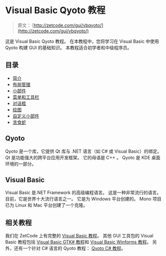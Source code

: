 # Visual Basic Qyoto 教程

> 原文： [http://zetcode.com/gui/vbqyoto/](http://zetcode.com/gui/vbqyoto/)

这是 Visual Basic Qyoto 教程。 在本教程中，您将学习在 Visual Basic 中使用 Qyoto 构建 GUI 的基础知识。 本教程适合初学者和中级程序员。

## 目录



*   [简介](introduction/)
*   [布局管理](layoutmanagement/)
*   [小部件](widgets/)
*   [菜单和工具栏](menustoolbars/)
*   [对话框](dialogs/)
*   [绘图](painting/)
*   [自定义小部件](customwidget/)
*   [贪食蛇](nibbles/)



## Qyoto

Qyoto 是一个库，它提供 Qt 库与 .NET 语言（如 C# 或 Visual Basic）的绑定。 Qt 是功能强大的跨平台应用开发框架。 它的母语是 C++ 。 Qyoto 是 KDE 桌面环境的一部分。

## Visual Basic

Visual Basic 是.NET Framework 的高级编程语言。 这是一种非常流行的语言。 目前，它是世界十大流行语言之一。 它是为 Windows 平台创建的。 Mono 项目已为 Linux 和 Mac 平台创建了一个克隆。

## 相关教程

我们在 ZetCode 上有完整的 [Visual Basic 教程](/lang/visualbasic/)。 其他 GUI 工具包的 Visual Basic 教程包括 [Visual Basic GTK# 教程](/gui/vbgtk/)和 [Visual Basic Winforms 教程](/tutorials/visualbasicwinformstutorial/)。 另外，还有一个针对 C# 语言的 Qyoto 教程： [Qyoto C# 教程](/gui/csharpqyoto/)。